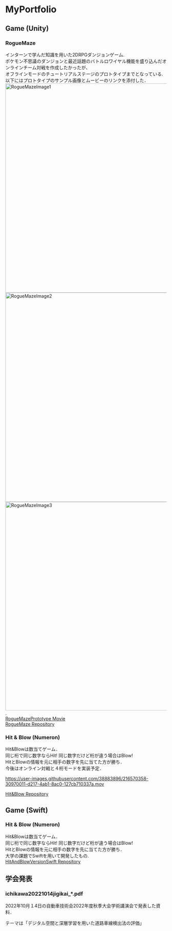 # MyPortfolio

## Game (Unity)
### RogueMaze 
インターンで学んだ知識を用いた2DRPGダンジョンゲーム.  
ポケモン不思議のダンジョンと最近話題のバトルロワイヤル機能を盛り込んだオンラインチーム対戦を作成したかったが、  
オフラインモードのチュートリアルステージのプロトタイプまでとなっている.  
以下にはプロトタイプのサンプル画像とムービーのリンクを添付した．
<img width="653" alt="RogueMazeImage1" src="https://user-images.githubusercontent.com/38883896/216561614-afd16689-9a1d-427d-b5e2-f7c6f8fe7fe5.png">
<img width="653" alt="RogueMazeImage2" src="https://user-images.githubusercontent.com/38883896/216561641-4d540254-2975-406e-977d-18da1105dc84.png">
<img width="651" alt="RogueMazeImage3" src="https://user-images.githubusercontent.com/38883896/216561673-df4300a6-41a1-423a-8b14-0406e08511d1.png">.  
[RogueMazePrototype Movie](https://github.com/Nariniii/MyPortfolio/blob/main/RogueMazeMovie.mov)  
[RogueMaze Repository](https://github.com/Nariniii/RogueMaze)

### Hit & Blow (Numeron)
Hit&Blowは数当てゲーム．  
同じ桁で同じ数字ならHit! 同じ数字だけど桁が違う場合はBlow!  
HitとBlowの情報を元に相手の数字を先に当てた方が勝ち．  
今後はオンライン対戦と４桁モードを実装予定．

https://user-images.githubusercontent.com/38883896/216570358-30970011-d217-4ab1-8ac0-127cb710337a.mov

[Hit&Blow Repository](https://github.com/Nariniii/HitAndBlow)
## Game (Swift)
### Hit & Blow (Numeron)
Hit&Blowは数当てゲーム．  
同じ桁で同じ数字ならHit! 同じ数字だけど桁が違う場合はBlow!  
HitとBlowの情報を元に相手の数字を先に当てた方が勝ち．  
大学の課題でSwiftを用いて開発したもの.  
[HitAndBlowVersionSwift Repository](https://github.com/Nariniii/HitAndBlowVersionSwift)



## 学会発表
### ichikawa20221014jigikai_*.pdf
2022年10月１4日の自動車技術会2022年度秋季大会学術講演会で発表した資料．

テーマは「デジタル空間と深層学習を用いた道路車線検出法の評価」

